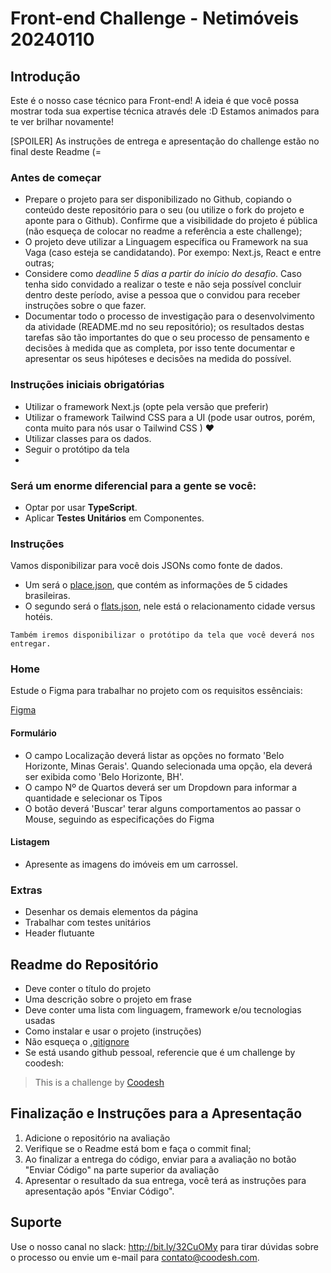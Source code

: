 # Front-end Challenge - Netimóveis 20240110

## Introdução

Este é o nosso case técnico para Front-end! A ideia é que você possa mostrar toda sua expertise técnica através dele :D
Estamos animados para te ver brilhar novamente!

[SPOILER] As instruções de entrega e apresentação do challenge estão no final deste Readme (=

### Antes de começar

- Prepare o projeto para ser disponibilizado no Github, copiando o conteúdo deste repositório para o seu (ou utilize o fork do projeto e aponte para o Github). Confirme que a visibilidade do projeto é pública (não esqueça de colocar no readme a referência a este challenge);
- O projeto deve utilizar a Linguagem específica ou Framework na sua Vaga (caso esteja se candidatando). Por exempo: Next.js, React e entre outras;
- Considere como *deadline 5 dias a partir do início do desafio*. Caso tenha sido convidado a realizar o teste e não seja possível concluir dentro deste período, avise a pessoa que o convidou para receber instruções sobre o que fazer.
- Documentar todo o processo de investigação para o desenvolvimento da atividade (README.md no seu repositório); os resultados destas tarefas são tão importantes do que o seu processo de pensamento e decisões à medida que as completa, por isso tente documentar e apresentar os seus hipóteses e decisões na medida do possível.

### Instruções iniciais obrigatórias

- Utilizar o framework Next.js (opte pela versão que preferir)
- Utilizar o framework Tailwind CSS para a UI (pode usar outros, porém, conta muito para nós usar o Tailwind CSS ) ♥
- Utilizar classes para os dados.
- Seguir o protótipo da tela
- 

### Será um enorme **diferencial** para a gente se você: 
- Optar por usar **TypeScript**.
- Aplicar **Testes Unitários** em Componentes.

### Instruções

Vamos disponibilizar para você dois JSONs como fonte de dados. 

- Um será o [place.json](./assets/place.json), que contém as informações de 5 cidades brasileiras. 
- O segundo será o [flats.json](./assets/flats.json), nele está o relacionamento cidade versus hotéis.

`Também iremos disponibilizar o protótipo da tela que você deverá nos entregar.`

### Home

Estude o Figma para trabalhar no projeto com os requisitos essênciais:

[Figma](https://www.figma.com/file/Bbwa2wakxxcUMZB4Y4nXke/Teste-Coodesh?type=design&t=gJx1Cj6soxAtWvks-6)

#### Formulário

- O campo Localização deverá listar as opções no formato 'Belo Horizonte, Minas Gerais'. Quando selecionada uma opção, ela deverá ser exibida como 'Belo Horizonte, BH'.
- O campo Nº de Quartos deverá ser um Dropdown para informar a quantidade e selecionar os Tipos
- O botão deverá 'Buscar' terar alguns comportamentos ao passar o Mouse, seguindo as especificações do Figma

#### Listagem
- Apresente as imagens do imóveis em um carrossel.

### Extras
- Desenhar os demais elementos da página
- Trabalhar com testes unitários
- Header flutuante

## Readme do Repositório

- Deve conter o título do projeto
- Uma descrição sobre o projeto em frase
- Deve conter uma lista com linguagem, framework e/ou tecnologias usadas
- Como instalar e usar o projeto (instruções)
- Não esqueça o [.gitignore](https://www.toptal.com/developers/gitignore)
- Se está usando github pessoal, referencie que é um challenge by coodesh:

>  This is a challenge by [Coodesh](https://coodesh.com/)

## Finalização e Instruções para a Apresentação

1. Adicione o repositório na avaliação
2. Verifique se o Readme está bom e faça o commit final;
3. Ao finalizar a entrega do código, enviar para a avaliação no botão "Enviar Código" na parte superior da avaliação
4. Apresentar o resultado da sua entrega, você terá as instruções para apresentação após "Enviar Código".

## Suporte

Use o nosso canal no slack: http://bit.ly/32CuOMy para tirar dúvidas sobre o processo ou envie um e-mail para contato@coodesh.com.
